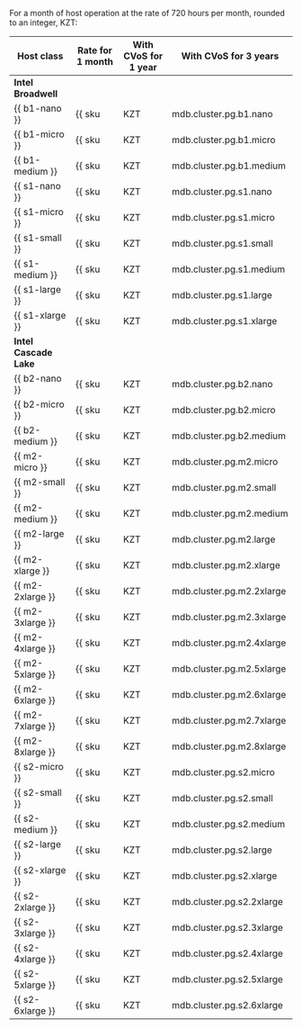 For a month of host operation at the rate of 720 hours per month, rounded to an integer, KZT:

  Host class | Rate for 1 month | With CVoS for 1 year | With CVoS for 3 years
  ----- | ----- | ----- | -----
  **Intel Broadwell** |
  {{ b1-nano }} | {{ sku|KZT|mdb.cluster.pg.b1.nano|month|int|string }} | − | −
  {{ b1-micro }} | {{ sku|KZT|mdb.cluster.pg.b1.micro|month|int|string }} | − | −
  {{ b1-medium }} | {{ sku|KZT|mdb.cluster.pg.b1.medium|month|int|string }} | − | −
  {{ s1-nano }} | {{ sku|KZT|mdb.cluster.pg.s1.nano|month|int|string }} | − | −
  {{ s1-micro }} | {{ sku|KZT|mdb.cluster.pg.s1.micro|month|int|string }} | − | −
  {{ s1-small }} | {{ sku|KZT|mdb.cluster.pg.s1.small|month|int|string }} | − | −
  {{ s1-medium }} | {{ sku|KZT|mdb.cluster.pg.s1.medium|month|int|string }} | − | −
  {{ s1-large }} | {{ sku|KZT|mdb.cluster.pg.s1.large|month|int|string }} | − | −
  {{ s1-xlarge }} | {{ sku|KZT|mdb.cluster.pg.s1.xlarge|month|int|string }} | − | −
  **Intel Cascade Lake** |
  {{ b2-nano }} | {{ sku|KZT|mdb.cluster.pg.b2.nano|month|int|string }} | − | −
  {{ b2-micro }} | {{ sku|KZT|mdb.cluster.pg.b2.micro|month|int|string }} | − | −
  {{ b2-medium }} | {{ sku|KZT|mdb.cluster.pg.b2.medium|month|int|string }} | − | −
  {{ m2-micro }} | {{ sku|KZT|mdb.cluster.pg.m2.micro|month|int|string }} | {{ sku|KZT|mdb.cluster.pg.m2.micro|cud.y1|month|int|string }} ({{ sku|KZT|mdb.cluster.pg.m2.micro|cud.y1|month|discount|percent|string }}) | {{ sku|KZT|mdb.cluster.pg.m2.micro|cud.y3|month|int|string }} ({{ sku|KZT|mdb.cluster.pg.m2.micro|cud.y3|month|discount|percent|string }})
  {{ m2-small }} | {{ sku|KZT|mdb.cluster.pg.m2.small|month|int|string }} | {{ sku|KZT|mdb.cluster.pg.m2.small|cud.y1|month|int|string }} ({{ sku|KZT|mdb.cluster.pg.m2.small|cud.y1|month|discount|percent|string }}) | {{ sku|KZT|mdb.cluster.pg.m2.small|cud.y3|month|int|string }} ({{ sku|KZT|mdb.cluster.pg.m2.small|cud.y3|month|discount|percent|string }})
  {{ m2-medium }} | {{ sku|KZT|mdb.cluster.pg.m2.medium|month|int|string }} | {{ sku|KZT|mdb.cluster.pg.m2.medium|cud.y1|month|int|string }} ({{ sku|KZT|mdb.cluster.pg.m2.medium|cud.y1|month|discount|percent|string }}) | {{ sku|KZT|mdb.cluster.pg.m2.medium|cud.y3|month|int|string }} ({{ sku|KZT|mdb.cluster.pg.m2.medium|cud.y3|month|discount|percent|string }})
  {{ m2-large }} | {{ sku|KZT|mdb.cluster.pg.m2.large|month|int|string }} | {{ sku|KZT|mdb.cluster.pg.m2.large|cud.y1|month|int|string }} ({{ sku|KZT|mdb.cluster.pg.m2.large|cud.y1|month|discount|percent|string }}) | {{ sku|KZT|mdb.cluster.pg.m2.large|cud.y3|month|int|string }} ({{ sku|KZT|mdb.cluster.pg.m2.large|cud.y3|month|discount|percent|string }})
  {{ m2-xlarge }} | {{ sku|KZT|mdb.cluster.pg.m2.xlarge|month|int|string }} | {{ sku|KZT|mdb.cluster.pg.m2.xlarge|cud.y1|month|int|string }} ({{ sku|KZT|mdb.cluster.pg.m2.xlarge|cud.y1|month|discount|percent|string }}) | {{ sku|KZT|mdb.cluster.pg.m2.xlarge|cud.y3|month|int|string }} ({{ sku|KZT|mdb.cluster.pg.m2.xlarge|cud.y3|month|discount|percent|string }})
  {{ m2-2xlarge }} | {{ sku|KZT|mdb.cluster.pg.m2.2xlarge|month|int|string }} | {{ sku|KZT|mdb.cluster.pg.m2.2xlarge|cud.y1|month|int|string }} ({{ sku|KZT|mdb.cluster.pg.m2.2xlarge|cud.y1|month|discount|percent|string }}) | {{ sku|KZT|mdb.cluster.pg.m2.2xlarge|cud.y3|month|int|string }} ({{ sku|KZT|mdb.cluster.pg.m2.2xlarge|cud.y3|month|discount|percent|string }})
  {{ m2-3xlarge }} | {{ sku|KZT|mdb.cluster.pg.m2.3xlarge|month|int|string }} | {{ sku|KZT|mdb.cluster.pg.m2.3xlarge|cud.y1|month|int|string }} ({{ sku|KZT|mdb.cluster.pg.m2.3xlarge|cud.y1|month|discount|percent|string }}) | {{ sku|KZT|mdb.cluster.pg.m2.3xlarge|cud.y3|month|int|string }} ({{ sku|KZT|mdb.cluster.pg.m2.3xlarge|cud.y3|month|discount|percent|string }})
  {{ m2-4xlarge }} | {{ sku|KZT|mdb.cluster.pg.m2.4xlarge|month|int|string }} | {{ sku|KZT|mdb.cluster.pg.m2.4xlarge|cud.y1|month|int|string }} ({{ sku|KZT|mdb.cluster.pg.m2.4xlarge|cud.y1|month|discount|percent|string }}) | {{ sku|KZT|mdb.cluster.pg.m2.4xlarge|cud.y3|month|int|string }} ({{ sku|KZT|mdb.cluster.pg.m2.4xlarge|cud.y3|month|discount|percent|string }})
  {{ m2-5xlarge }} | {{ sku|KZT|mdb.cluster.pg.m2.5xlarge|month|int|string }} | {{ sku|KZT|mdb.cluster.pg.m2.5xlarge|cud.y1|month|int|string }} ({{ sku|KZT|mdb.cluster.pg.m2.5xlarge|cud.y1|month|discount|percent|string }}) | {{ sku|KZT|mdb.cluster.pg.m2.5xlarge|cud.y3|month|int|string }} ({{ sku|KZT|mdb.cluster.pg.m2.5xlarge|cud.y3|month|discount|percent|string }})
  {{ m2-6xlarge }} | {{ sku|KZT|mdb.cluster.pg.m2.6xlarge|month|int|string }} | {{ sku|KZT|mdb.cluster.pg.m2.6xlarge|cud.y1|month|int|string }} ({{ sku|KZT|mdb.cluster.pg.m2.6xlarge|cud.y1|month|discount|percent|string }}) | {{ sku|KZT|mdb.cluster.pg.m2.6xlarge|cud.y3|month|int|string }} ({{ sku|KZT|mdb.cluster.pg.m2.6xlarge|cud.y3|month|discount|percent|string }})
  {{ m2-7xlarge }} | {{ sku|KZT|mdb.cluster.pg.m2.7xlarge|month|int|string }} | {{ sku|KZT|mdb.cluster.pg.m2.7xlarge|cud.y1|month|int|string }} ({{ sku|KZT|mdb.cluster.pg.m2.7xlarge|cud.y1|month|discount|percent|string }}) | {{ sku|KZT|mdb.cluster.pg.m2.7xlarge|cud.y3|month|int|string }} ({{ sku|KZT|mdb.cluster.pg.m2.7xlarge|cud.y3|month|discount|percent|string }})
  {{ m2-8xlarge }} | {{ sku|KZT|mdb.cluster.pg.m2.8xlarge|month|int|string }} | {{ sku|KZT|mdb.cluster.pg.m2.8xlarge|cud.y1|month|int|string }} ({{ sku|KZT|mdb.cluster.pg.m2.8xlarge|cud.y1|month|discount|percent|string }}) | {{ sku|KZT|mdb.cluster.pg.m2.8xlarge|cud.y3|month|int|string }} ({{ sku|KZT|mdb.cluster.pg.m2.8xlarge|cud.y3|month|discount|percent|string }})
  {{ s2-micro }} | {{ sku|KZT|mdb.cluster.pg.s2.micro|month|int|string }} | {{ sku|KZT|mdb.cluster.pg.s2.micro|cud.y1|month|int|string }} ({{ sku|KZT|mdb.cluster.pg.s2.micro|cud.y1|month|discount|percent|string }}) | {{ sku|KZT|mdb.cluster.pg.s2.micro|cud.y3|month|int|string }} ({{ sku|KZT|mdb.cluster.pg.s2.micro|cud.y3|month|discount|percent|string }})
  {{ s2-small }} | {{ sku|KZT|mdb.cluster.pg.s2.small|month|int|string }} | {{ sku|KZT|mdb.cluster.pg.s2.small|cud.y1|month|int|string }} ({{ sku|KZT|mdb.cluster.pg.s2.small|cud.y1|month|discount|percent|string }}) | {{ sku|KZT|mdb.cluster.pg.s2.small|cud.y3|month|int|string }} ({{ sku|KZT|mdb.cluster.pg.s2.small|cud.y3|month|discount|percent|string }})
  {{ s2-medium }} | {{ sku|KZT|mdb.cluster.pg.s2.medium|month|int|string }} | {{ sku|KZT|mdb.cluster.pg.s2.medium|cud.y1|month|int|string }} ({{ sku|KZT|mdb.cluster.pg.s2.medium|cud.y1|month|discount|percent|string }}) | {{ sku|KZT|mdb.cluster.pg.s2.medium|cud.y3|month|int|string }} ({{ sku|KZT|mdb.cluster.pg.s2.medium|cud.y3|month|discount|percent|string }})
  {{ s2-large }} | {{ sku|KZT|mdb.cluster.pg.s2.large|month|int|string }} | {{ sku|KZT|mdb.cluster.pg.s2.large|cud.y1|month|int|string }} ({{ sku|KZT|mdb.cluster.pg.s2.large|cud.y1|month|discount|percent|string }}) | {{ sku|KZT|mdb.cluster.pg.s2.large|cud.y3|month|int|string }} ({{ sku|KZT|mdb.cluster.pg.s2.large|cud.y3|month|discount|percent|string }})
  {{ s2-xlarge }} | {{ sku|KZT|mdb.cluster.pg.s2.xlarge|month|int|string }} | {{ sku|KZT|mdb.cluster.pg.s2.xlarge|cud.y1|month|int|string }} ({{ sku|KZT|mdb.cluster.pg.s2.xlarge|cud.y1|month|discount|percent|string }}) | {{ sku|KZT|mdb.cluster.pg.s2.xlarge|cud.y3|month|int|string }} ({{ sku|KZT|mdb.cluster.pg.s2.xlarge|cud.y3|month|discount|percent|string }})
  {{ s2-2xlarge }} | {{ sku|KZT|mdb.cluster.pg.s2.2xlarge|month|int|string }} | {{ sku|KZT|mdb.cluster.pg.s2.2xlarge|cud.y1|month|int|string }} ({{ sku|KZT|mdb.cluster.pg.s2.2xlarge|cud.y1|month|discount|percent|string }}) | {{ sku|KZT|mdb.cluster.pg.s2.2xlarge|cud.y3|month|int|string }} ({{ sku|KZT|mdb.cluster.pg.s2.2xlarge|cud.y3|month|discount|percent|string }})
  {{ s2-3xlarge }} | {{ sku|KZT|mdb.cluster.pg.s2.3xlarge|month|int|string }} | {{ sku|KZT|mdb.cluster.pg.s2.3xlarge|cud.y1|month|int|string }} ({{ sku|KZT|mdb.cluster.pg.s2.3xlarge|cud.y1|month|discount|percent|string }}) | {{ sku|KZT|mdb.cluster.pg.s2.3xlarge|cud.y3|month|int|string }} ({{ sku|KZT|mdb.cluster.pg.s2.3xlarge|cud.y3|month|discount|percent|string }})
  {{ s2-4xlarge }} | {{ sku|KZT|mdb.cluster.pg.s2.4xlarge|month|int|string }} | {{ sku|KZT|mdb.cluster.pg.s2.4xlarge|cud.y1|month|int|string }} ({{ sku|KZT|mdb.cluster.pg.s2.4xlarge|cud.y1|month|discount|percent|string }}) | {{ sku|KZT|mdb.cluster.pg.s2.4xlarge|cud.y3|month|int|string }} ({{ sku|KZT|mdb.cluster.pg.s2.4xlarge|cud.y3|month|discount|percent|string }})
  {{ s2-5xlarge }} | {{ sku|KZT|mdb.cluster.pg.s2.5xlarge|month|int|string }} | {{ sku|KZT|mdb.cluster.pg.s2.5xlarge|cud.y1|month|int|string }} ({{ sku|KZT|mdb.cluster.pg.s2.5xlarge|cud.y1|month|discount|percent|string }}) | {{ sku|KZT|mdb.cluster.pg.s2.5xlarge|cud.y3|month|int|string }} ({{ sku|KZT|mdb.cluster.pg.s2.5xlarge|cud.y3|month|discount|percent|string }})
  {{ s2-6xlarge }} | {{ sku|KZT|mdb.cluster.pg.s2.6xlarge|month|int|string }} | {{ sku|KZT|mdb.cluster.pg.s2.6xlarge|cud.y1|month|int|string }} ({{ sku|KZT|mdb.cluster.pg.s2.6xlarge|cud.y1|month|discount|percent|string }}) | {{ sku|KZT|mdb.cluster.pg.s2.6xlarge|cud.y3|month|int|string }} ({{ sku|KZT|mdb.cluster.pg.s2.6xlarge|cud.y3|month|discount|percent|string }})
